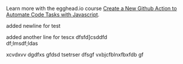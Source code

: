 Learn more with the egghead.io course  [Create a New Github Action to Automate Code Tasks with Javascript](https://egghead.io/playlists/create-a-new-github-action-to-automate-code-tasks-with-javascript-f1e9?af=atzgap).

added newline for test

added another line for tescx
dfsfd]csddfd\
df;lmsdf;ldas

xcvdxvv
dgdfxs
gfdsd
tsetrser
dfsgf
vxbjcfblnxfbxfdb
gf
